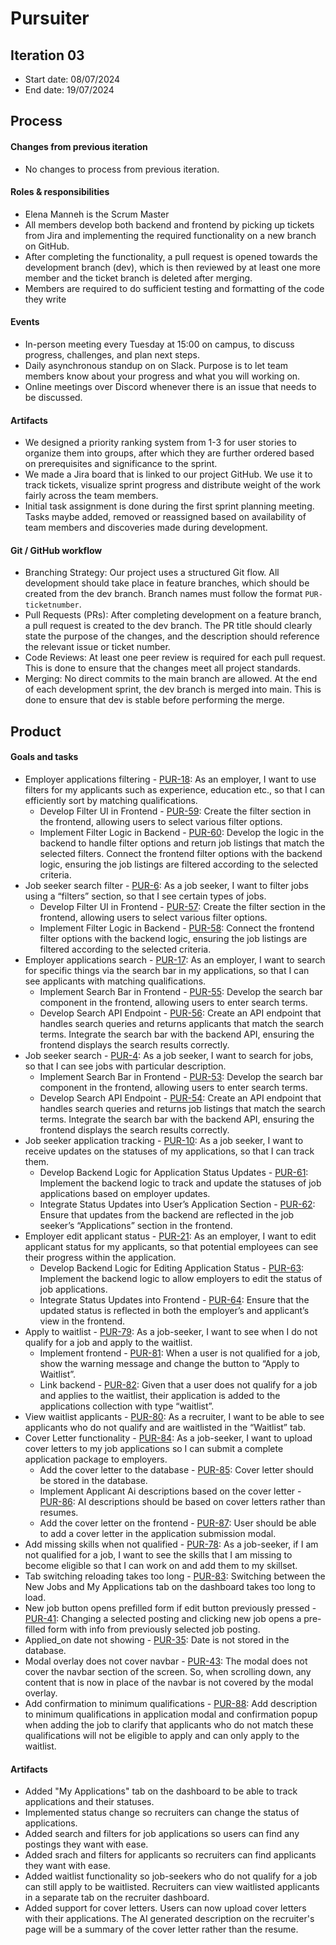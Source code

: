 # Pursuiter

## Iteration 03

- Start date: 08/07/2024
- End date: 19/07/2024

## Process

#### Changes from previous iteration

- No changes to process from previous iteration.

#### Roles & responsibilities

- Elena Manneh is the Scrum Master
- All members develop both backend and frontend by picking up tickets from Jira and implementing the required functionality on a new branch on GitHub.
- After completing the functionality, a pull request is opened towards the development branch (dev), which is then reviewed by at least one more member and the ticket branch is deleted after merging.
- Members are required to do sufficient testing and formatting of the code they write

#### Events

- In-person meeting every Tuesday at 15:00 on campus, to discuss progress, challenges, and plan next steps.
- Daily asynchronous standup on on Slack. Purpose is to let team members know about your progress and what you will working on.
- Online meetings over Discord whenever there is an issue that needs to be discussed.

#### Artifacts

- We designed a priority ranking system from 1-3 for user stories to organize them into groups, after which they are further ordered based on prerequisites and significance to the sprint.
- We made a Jira board that is linked to our project GitHub. We use it to track tickets, visualize sprint progress and distribute weight of the work fairly across the team members.
- Initial task assignment is done during the first sprint planning meeting. Tasks maybe added, removed or reassigned based on availability of team members and discoveries made during development.

#### Git / GitHub workflow

- Branching Strategy: Our project uses a structured Git flow. All development should take place in feature branches, which should be created from the dev branch. Branch names must follow the format `PUR-ticketnumber`.
- Pull Requests (PRs): After completing development on a feature branch, a pull request is created to the dev branch. The PR title should clearly state the purpose of the changes, and the description should reference the relevant issue or ticket number.
- Code Reviews: At least one peer review is required for each pull request. This is done to ensure that the changes meet all project standards.
- Merging: No direct commits to the main branch are allowed. At the end of each development sprint, the dev branch is merged into main. This is done to ensure that dev is stable before performing the merge.

## Product

#### Goals and tasks

- Employer applications filtering - [PUR-18](https://mohammadqassim000.atlassian.net/browse/PUR-18): As an employer, I want to use filters for my applicants such as experience, education etc., so that I can efficiently sort by matching qualifications.
  - Develop Filter UI in Frontend - [PUR-59](https://mohammadqassim000.atlassian.net/browse/PUR-59): Create the filter section in the frontend, allowing users to select various filter options.
  - Implement Filter Logic in Backend - [PUR-60](https://mohammadqassim000.atlassian.net/browse/PUR-60): Develop the logic in the backend to handle filter options and return job listings that match the selected filters. Connect the frontend filter options with the backend logic, ensuring the job listings are filtered according to the selected criteria.
- Job seeker search filter - [PUR-6](https://mohammadqassim000.atlassian.net/browse/PUR-6): As a job seeker, I want to filter jobs using a “filters” section, so that I see certain types of jobs.
  - Develop Filter UI in Frontend - [PUR-57](https://mohammadqassim000.atlassian.net/browse/PUR-57): Create the filter section in the frontend, allowing users to select various filter options.
  - Implement Filter Logic in Backend - [PUR-58](https://mohammadqassim000.atlassian.net/browse/PUR-58): Connect the frontend filter options with the backend logic, ensuring the job listings are filtered according to the selected criteria.
- Employer applications search - [PUR-17](https://mohammadqassim000.atlassian.net/browse/PUR-17): As an employer, I want to search for specific things via the search bar in my applications, so that I can see applicants with matching qualifications.
  - Implement Search Bar in Frontend - [PUR-55](https://mohammadqassim000.atlassian.net/browse/PUR-55): Develop the search bar component in the frontend, allowing users to enter search terms.
  - Develop Search API Endpoint - [PUR-56](https://mohammadqassim000.atlassian.net/browse/PUR-56): Create an API endpoint that handles search queries and returns applicants that match the search terms. Integrate the search bar with the backend API, ensuring the frontend displays the search results correctly.
- Job seeker search - [PUR-4](https://mohammadqassim000.atlassian.net/browse/PUR-4): As a job seeker, I want to search for jobs, so that I can see jobs with particular description.
  - Implement Search Bar in Frontend - [PUR-53](https://mohammadqassim000.atlassian.net/browse/PUR-53): Develop the search bar component in the frontend, allowing users to enter search terms.
  - Develop Search API Endpoint - [PUR-54](https://mohammadqassim000.atlassian.net/browse/PUR-54): Create an API endpoint that handles search queries and returns job listings that match the search terms. Integrate the search bar with the backend API, ensuring the frontend displays the search results correctly.
- Job seeker application tracking - [PUR-10](https://mohammadqassim000.atlassian.net/browse/PUR-10): As a job seeker, I want to receive updates on the statuses of my applications, so that I can track them.
  - Develop Backend Logic for Application Status Updates - [PUR-61](https://mohammadqassim000.atlassian.net/browse/PUR-61): Implement the backend logic to track and update the statuses of job applications based on employer updates.
  - Integrate Status Updates into User’s Application Section - [PUR-62](https://mohammadqassim000.atlassian.net/browse/PUR-62): Ensure that updates from the backend are reflected in the job seeker’s “Applications” section in the frontend.
- Employer edit applicant status - [PUR-21](https://mohammadqassim000.atlassian.net/browse/PUR-21): As an employer, I want to edit applicant status for my applicants, so that potential employees can see their progress within the application.
  - Develop Backend Logic for Editing Application Status - [PUR-63](https://mohammadqassim000.atlassian.net/browse/PUR-63): Implement the backend logic to allow employers to edit the status of job applications.
  - Integrate Status Updates into Frontend - [PUR-64](https://mohammadqassim000.atlassian.net/browse/PUR-64): Ensure that the updated status is reflected in both the employer’s and applicant’s view in the frontend.
- Apply to waitlist - [PUR-79](https://mohammadqassim000.atlassian.net/browse/PUR-79): As a job-seeker, I want to see when I do not qualify for a job and apply to the waitlist.
  - Implement frontend - [PUR-81](https://mohammadqassim000.atlassian.net/browse/PUR-81): When a user is not qualified for a job, show the warning message and change the button to “Apply to Waitlist”.
  - Link backend - [PUR-82](https://mohammadqassim000.atlassian.net/browse/PUR-82): Given that a user does not qualify for a job and applies to the waitlist, their application is added to the applications collection with type “waitlist”.
- View waitlist applicants - [PUR-80](https://mohammadqassim000.atlassian.net/browse/PUR-80): As a recruiter, I want to be able to see applicants who do not qualify and are waitlisted in the “Waitlist” tab.
- Cover Letter functionality - [PUR-84](https://mohammadqassim000.atlassian.net/browse/PUR-84): As a job-seeker, I want to upload cover letters to my job applications so I can submit a complete application package to employers.
  - Add the cover letter to the database - [PUR-85](https://mohammadqassim000.atlassian.net/browse/PUR-85): Cover letter should be stored in the database.
  - Implement Applicant Ai descriptions based on the cover letter - [PUR-86](https://mohammadqassim000.atlassian.net/browse/PUR-86): AI descriptions should be based on cover letters rather than resumes.
  - Add the cover letter on the frontend - [PUR-87](https://mohammadqassim000.atlassian.net/browse/PUR-87): User should be able to add a cover letter in the application submission modal.
- Add missing skills when not qualified - [PUR-78](https://mohammadqassim000.atlassian.net/browse/PUR-78): As a job-seeker, if I am not qualified for a job, I want to see the skills that I am missing to become eligible so that I can work on and add them to my skillset.
- Tab switching reloading takes too long - [PUR-83](https://mohammadqassim000.atlassian.net/browse/PUR-83): Switching between the New Jobs and My Applications tab on the dashboard takes too long to load.
- New job button opens prefilled form if edit button previously pressed - [PUR-41](https://mohammadqassim000.atlassian.net/browse/PUR-41): Changing a selected posting and clicking new job opens a pre-filled form with info from previously selected job posting.
- Applied_on date not showing - [PUR-35](https://mohammadqassim000.atlassian.net/browse/PUR-35): Date is not stored in the database.
- Modal overlay does not cover navbar - [PUR-43](https://mohammadqassim000.atlassian.net/browse/PUR-43): The modal does not cover the navbar section of the screen. So, when scrolling down, any content that is now in place of the navbar is not covered by the modal overlay.
- Add confirmation to minimum qualifications - [PUR-88](https://mohammadqassim000.atlassian.net/browse/PUR-88): Add description to minimum qualifications in application modal and confirmation popup when adding the job to clarify that applicants who do not match these qualifications will not be eligible to apply and can only apply to the waitlist.

#### Artifacts

- Added "My Applications" tab on the dashboard to be able to track applications and their statuses.
- Implemented status change so recruiters can change the status of applications.
- Added search and filters for job applications so users can find any postings they want with ease.
- Added srach and filters for applicants so recruiters can find applicants they want with ease.
- Added waitlist functionality so job-seekers who do not qualify for a job can still apply to be waitlisted. Recruiters can view waitlisted applicants in a separate tab on the recruiter dashboard.
- Added support for cover letters. Users can now upload cover letters with their applications. The AI generated description on the recruiter's page will be a summary of the cover letter rather than the resume.
